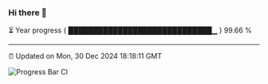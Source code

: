 ### Hi there 👋

⏳ Year progress { █████████████████████████████▁ } 99.66 %

---

⏰ Updated on Mon, 30 Dec 2024 18:18:11 GMT

![Progress Bar CI](https://github.com/liununu/liununu/workflows/Progress%20Bar%20CI/badge.svg)
